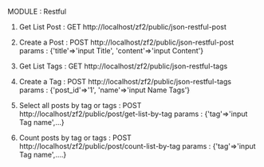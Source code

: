 MODULE : Restful

1. Get List Post :
	GET http://localhost/zf2/public/json-restful-post

2. Create a Post :
	POST http://localhost/zf2/public/json-restful-post	
	params : {'title'=>'input Title', 'content'=>'input Content'}

3. Get List Tags :
	GET http://localhost/zf2/public/json-restful-tags

4. Create a Tag :
	POST http://localhost/zf2/public/json-restful-tags	
	params : {'post_id'=>'1', 'name'=>'input Name Tags'}	

5. Select all posts by tag or tags :
	POST http://localhost/zf2/public/post/get-list-by-tag
	params : {'tag'=>'input Tag name',...}

6. Count posts by tag or tags :
	POST http://localhost/zf2/public/post/count-list-by-tag	
	params : {'tag'=>'input Tag name',....}


   